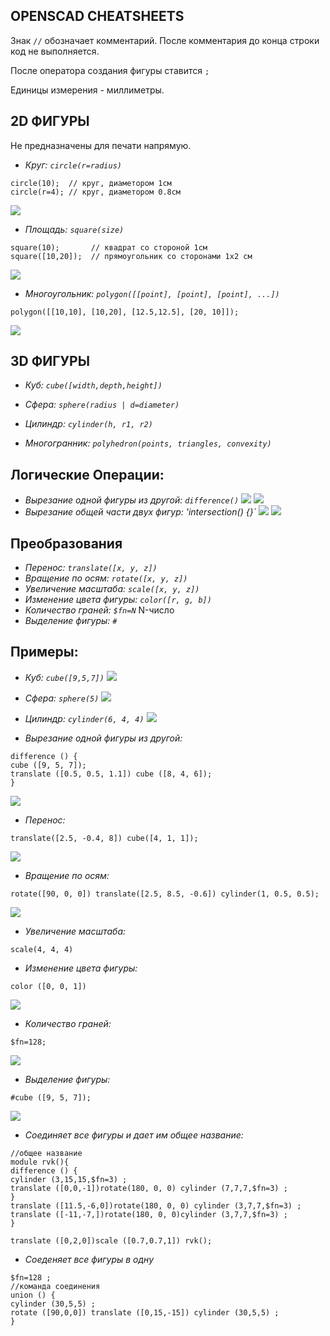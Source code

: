 ## **OPENSCAD CHEATSHEETS**

Знак `//` обозначает комментарий. После комментария до конца строки код не выполняется.

После оператора создания фигуры ставится `;`

Единицы измерения - миллиметры.

## **2D ФИГУРЫ**

Не предназначены для печати напрямую.

- *Круг:* *`circle(r=radius)`*

```
circle(10);  // круг, диаметором 1см
circle(r=4); // круг, диаметором 0.8см
```

![](/img/OpenSCAD/circle.png)


- *Площадь:* *`square(size)`*

```
square(10);       // квадрат со стороной 1см
square([10,20]);  // прямоугольник со сторонами 1x2 см
```

![](/img/OpenSCAD/square.png)


- *Многоугольник:* *`polygon([[point], [point], [point], ...])`*

```
polygon([[10,10], [10,20], [12.5,12.5], [20, 10]]);
```

![](/img/OpenSCAD/polygon.png)

## **3D ФИГУРЫ**

- *Куб:* *`cube([width,depth,height])`*

- *Сфера:* *`sphere(radius | d=diameter)`*

- *Цилиндр:* *`cylinder(h, r1, r2)`*

- *Многогранник:* *`polyhedron(points, triangles, convexity)`*

## **Логические Операции:**

- *Вырезание одной фигуры из другой:* *`difference()`* ![](https://cloud.githubusercontent.com/assets/8076405/5525219/172be162-89eb-11e4-8894-1ecdfb7ac36a.png)
![](https://cloud.githubusercontent.com/assets/8076405/5525231/3a437160-89eb-11e4-8cb9-f03181c8736c.png)
- *Вырезание общей части двух фигур:* *'intersection() {}`* ![](https://cloud.githubusercontent.com/assets/8076405/5525100/634f117e-89e9-11e4-9623-0c8be1e78c62.png) ![](https://cloud.githubusercontent.com/assets/8076405/5525131/d4b27446-89e9-11e4-9fc8-e981b393f50b.png)

## **Преобразования**

- *Перенос:* *`translate([x, y, z])`*
- *Вращение по осям:* *`rotate([x, y, z])`*
- *Увеличение масштаба:* *`scale([x, y, z])`*
- *Изменение цвета фигуры:* *`color([r, g, b])`*
- *Количество граней:* *`$fn=N`* N-число
- *Выделение фигуры:* *`#`*

## **Примеры:**

- *Куб:* *`cube([9,5,7])`* ![](/img/OpenSCAD/OpenSCAD1.png)
- *Сфера:* *`sphere(5)`* ![](/img/OpenSCAD/OpenSCAD2.png)
- *Цилиндр:* *`cylinder(6, 4, 4)`* ![](/img/OpenSCAD/OpenSCAD3.png)
 




- *Вырезание одной фигуры из другой:*
```
difference () {
cube ([9, 5, 7]);
translate ([0.5, 0.5, 1.1]) cube ([8, 4, 6]);
}
```

![](/img/OpenSCAD/OpenSCAD4.png)


- *Перенос:*
```
translate([2.5, -0.4, 8]) cube([4, 1, 1]);
```

![](/img/OpenSCAD/OpenSCAD5.png)


- *Вращение по осям:*
```
rotate([90, 0, 0]) translate([2.5, 8.5, -0.6]) cylinder(1, 0.5, 0.5);
```

![](/img/OpenSCAD/OpenSCAD6.png)


- *Увеличение масштаба:*
```
scale(4, 4, 4)
```

- *Изменение цвета фигуры:*
```
color ([0, 0, 1])
```

![](/img/OpenSCAD/OpenSCAD7.png)


- *Количество граней:*
```
$fn=128;
```

![](/img/OpenSCAD/OpenSCAD8.png)


- *Выделение фигуры:*
```
#cube ([9, 5, 7]);
```

![](/img/OpenSCAD/OpenSCAD9.png)


- *Соединяет все фигуры и дает им общее название:*
```
//общее название
module rvk(){
difference () {
cylinder (3,15,15,$fn=3) ;
translate ([0,0,-1])rotate(180, 0, 0) cylinder (7,7,7,$fn=3) ;
}
translate ([11.5,-6,0])rotate(180, 0, 0) cylinder (3,7,7,$fn=3) ;
translate ([-11,-7,])rotate(180, 0, 0)cylinder (3,7,7,$fn=3) ;
}

translate ([0,2,0])scale ([0.7,0.7,1]) rvk();
```

- *Соеденяет все фигуры в одну* 
```
$fn=128 ;
//команда соединения 
union () {
cylinder (30,5,5) ;
rotate ([90,0,0]) translate ([0,15,-15]) cylinder (30,5,5) ;
}
```

